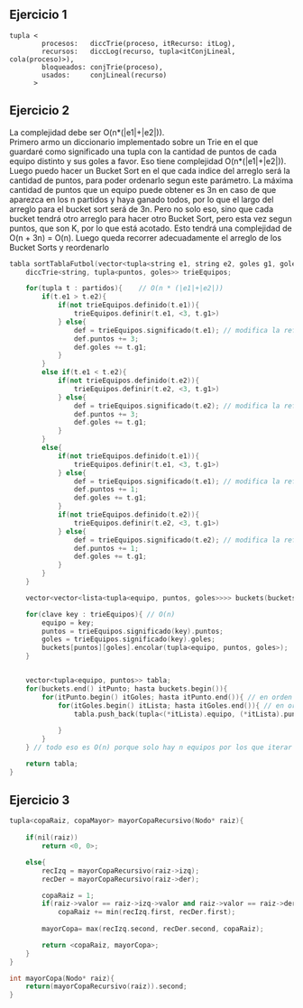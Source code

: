 ## Ejercicio 1

```
tupla <
        procesos:   diccTrie(proceso, itRecurso: itLog),
        recursos:   diccLog(recurso, tupla<itConjLineal, cola(proceso)>),
        bloqueados: conjTrie(proceso),
        usados:     conjLineal(recurso)
      >
```

## Ejercicio 2

La complejidad debe ser O(n*(|e1|+|e2|)).  
Primero armo un diccionario implementado sobre un Trie en el que guardaré como significado una tupla con la cantidad de puntos de cada equipo distinto y sus goles a favor. Eso tiene complejidad O(n*(|e1|+|e2|)). Luego puedo hacer un Bucket Sort en el que cada indice del arreglo será la cantidad de puntos, para poder ordenarlo segun este parámetro. La máxima cantidad de puntos que un equipo puede obtener es 3n en caso de que aparezca en los n partidos y haya ganado todos, por lo que el largo del arreglo para el bucket sort será de 3n. Pero no solo eso, sino que cada bucket tendrá otro arreglo para hacer otro Bucket Sort, pero esta vez segun puntos, que son K, por lo que está acotado. Esto tendrá una complejidad de O(n + 3n) = O(n). Luego queda recorrer adecuadamente el arreglo de los Bucket Sorts y reordenarlo

```cpp
tabla sortTablaFutbol(vector<tupla<string e1, string e2, goles g1, goles g2>> partidos, goles k){
    diccTrie<string, tupla<puntos, goles>> trieEquipos;

    for(tupla t : partidos){    // O(n * (|e1|+|e2|))
        if(t.e1 > t.e2){
            if(not trieEquipos.definido(t.e1)){
                trieEquipos.definir(t.e1, <3, t.g1>)
            } else{
                def = trieEquipos.significado(t.e1); // modifica la referencia al significado
                def.puntos += 3;
                def.goles += t.g1;
            }
        }
        else if(t.e1 < t.e2){
            if(not trieEquipos.definido(t.e2)){
                trieEquipos.definir(t.e2, <3, t.g1>)
            } else{
                def = trieEquipos.significado(t.e2); // modifica la referencia al significado
                def.puntos += 3;
                def.goles += t.g1;
            }
        }
        else{
            if(not trieEquipos.definido(t.e1)){
                trieEquipos.definir(t.e1, <3, t.g1>)
            } else{
                def = trieEquipos.significado(t.e1); // modifica la referencia al significado
                def.puntos += 1;
                def.goles += t.g1;
            }
            if(not trieEquipos.definido(t.e2)){
                trieEquipos.definir(t.e2, <3, t.g1>)
            } else{
                def = trieEquipos.significado(t.e2); // modifica la referencia al significado
                def.puntos += 1;
                def.goles += t.g1;
            }
        }
    }

    vector<vector<lista<tupla<equipo, puntos, goles>>>> buckets(buckets(k), 3n); // creo vector de tamaño 3n con vectores de largo k

    for(clave key : trieEquipos){ // O(n)
        equipo = key;
        puntos = trieEquipos.significado(key).puntos;
        goles = trieEquipos.significado(key).goles;
        buckets[puntos][goles].encolar(tupla<equipo, puntos, goles>);
    }


    vector<tupla<equipo, puntos>> tabla;
    for(buckets.end() itPunto; hasta buckets.begin()){
        for(itPunto.begin() itGoles; hasta itPunto.end()){ // en orden por puntos
            for(itGoles.begin() itLista; hasta itGoles.end()){ // en orden por goles
                tabla.push_back(tupla<(*itLista).equipo, (*itLista).puntos>);
                
            }
        }
    } // todo eso es O(n) porque solo hay n equipos por los que iterar

    return tabla;
}
```

## Ejercicio 3

```cpp
tupla<copaRaiz, copaMayor> mayorCopaRecursivo(Nodo* raiz){
    
    if(nil(raiz))
        return <0, 0>;

    else{
        recIzq = mayorCopaRecursivo(raiz->izq);
        recDer = mayorCopaRecursivo(raiz->der);

        copaRaiz = 1;
        if(raiz->valor == raiz->izq->valor and raiz->valor == raiz->der->valor)
            copaRaiz += min(recIzq.first, recDer.first);
        
        mayorCopa= max(recIzq.second, recDer.second, copaRaiz);

        return <copaRaiz, mayorCopa>;
    }    
}

int mayorCopa(Nodo* raiz){
    return(mayorCopaRecursivo(raiz)).second;
}
```